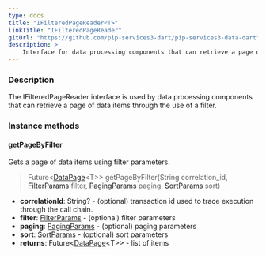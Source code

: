 ```yaml
---
type: docs
title: "IFilteredPageReader<T>"
linkTitle: "IFilteredPageReader"
gitUrl: "https://github.com/pip-services3-dart/pip-services3-data-dart"
description: >
    Interface for data processing components that can retrieve a page of data items by a filter.
---
```


### Description

The IFilteredPageReader interface is used by data processing components that can retrieve a page of data items through the use of a filter.

### Instance methods

#### getPageByFilter
Gets a page of data items using filter parameters.

> Future<[DataPage](../../../commons/data/data_page)\<T\>> getPageByFilter(String correlation_id, [FilterParams](../../../commons/data/filter_params) filter, [PagingParams](../../../commons/data/paging_params) paging, [SortParams](../../../commons/data/sort_params) sort)

- **correlationId**: String? - (optional) transaction id used to trace execution through the call chain.
- **filter**: [FilterParams](../../../commons/data/filter_params) - (optional) filter parameters
- **paging**: [PagingParams](../../../commons/data/paging_params) -  (optional) paging parameters
- **sort**: [SortParams](../../../commons/data/sort_params) - (optional) sort parameters
- **returns**: Future<[DataPage](../../../commons/data/data_page)\<T\>> - list of items

